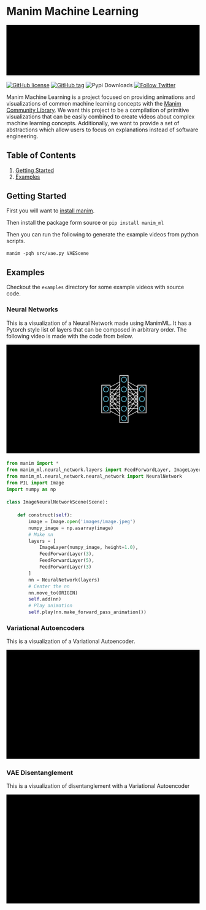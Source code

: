 # Manim Machine Learning
<a href="https://github.com/helblazer811/ManimMachineLearning">
    <img src="examples/media/ManimMLLogo.gif">
</a>

[![GitHub license](https://img.shields.io/github/license/helblazer811/ManimMachineLearning)](https://github.com/helblazer811/ManimMachineLearning/blob/main/LICENSE.md)
[![GitHub tag](https://img.shields.io/github/v/release/helblazer811/ManimMachineLearning)](https://img.shields.io/github/v/release/helblazer811/ManimMachineLearning)
![Pypi Downloads](https://img.shields.io/pypi/dm/manim-ml)
[![Follow Twitter](https://img.shields.io/twitter/follow/alec_helbling?style=social)](https://twitter.com/alec_helbling)

Manim Machine Learning is a project focused on providing animations and visualizations of common machine learning concepts with the [Manim Community Library](https://www.manim.community/). We want this project to be a compilation of primitive visualizations that can be easily combined to create videos about complex machine learning concepts. Additionally, we want to provide a set of abstractions which allow users to focus on explanations instead of software engineering.

## Table of Contents

1. [Getting Started](#getting-started)
2. [Examples](#examples)

## Getting Started 
First you will want to [install manim](https://docs.manim.community/en/stable/installation.html). 

Then install the package form source or
`pip install manim_ml`

Then you can run the following to generate the example videos from python scripts. 

`manim -pqh src/vae.py VAEScene`

## Examples

Checkout the ```examples``` directory for some example videos with source code. 

### Neural Networks

This is a visualization of a Neural Network made using ManimML. It has a Pytorch style list of layers that can be composed in arbitrary order. The following video is made with the code from below.  

<img src="examples/media/ImageNeuralNetworkScene.gif">

```python
from manim import *
from manim_ml.neural_network.layers import FeedForwardLayer, ImageLayer
from manim_ml.neural_network.neural_network import NeuralNetwork
from PIL import Image
import numpy as np

class ImageNeuralNetworkScene(Scene):

    def construct(self):
        image = Image.open('images/image.jpeg')
        numpy_image = np.asarray(image)
        # Make nn
        layers = [
            ImageLayer(numpy_image, height=1.0),
            FeedForwardLayer(3), 
            FeedForwardLayer(5),
            FeedForwardLayer(3)
        ]
        nn = NeuralNetwork(layers)
        # Center the nn
        nn.move_to(ORIGIN)
        self.add(nn)
        # Play animation
        self.play(nn.make_forward_pass_animation())
```


### Variational Autoencoders

This is a visualization of a Variational Autoencoder. 

<img src="examples/media/VAEScene.gif">

### VAE Disentanglement 

This is a visualization of disentanglement with a Variational Autoencoder

<img src="examples/media/DisentanglementScene.gif">

